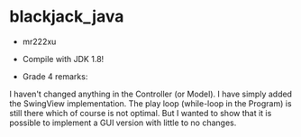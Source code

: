 # blackjack_java

+ mr222xu
+ Compile with JDK 1.8!




+ Grade 4 remarks:

I haven't changed anything in the Controller (or Model). I have simply added the SwingView implementation.
The play loop (while-loop in the Program) is still there which of course is not optimal. But I wanted to show that
it is possible to implement a GUI version with little to no changes.